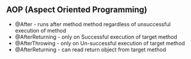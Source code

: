 ## AOP (Aspect Oriented Programming)

- @After - runs after method method regardless of unsuccessful execution of method
- @AfterReturning - only on Successful execution of target method
- @AfterThrowing - only on Un-successful execution of target method
- @AfterReturning - can read return object from target method